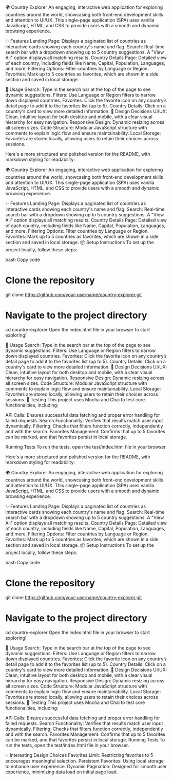 🌍 Country Explorer
An engaging, interactive web application for exploring countries around the world, showcasing both front-end development skills and attention to UI/UX. This single-page application (SPA) uses vanilla JavaScript, HTML, and CSS to provide users with a smooth and dynamic browsing experience.

✨ Features
Landing Page: Displays a paginated list of countries as interactive cards showing each country's name and flag.
Search: Real-time search bar with a dropdown showing up to 5 country suggestions. A "View All" option displays all matching results.
Country Details Page: Detailed view of each country, including fields like Name, Capital, Population, Languages, and more.
Filtering Options: Filter countries by Language or Region.
Favorites: Mark up to 5 countries as favorites, which are shown in a side section and saved in local storage.


🚀 Usage
Search: Type in the search bar at the top of the page to see dynamic suggestions.
Filters: Use Language or Region filters to narrow down displayed countries.
Favorites: Click the favorite icon on any country’s detail page to add it to the favorites list (up to 5).
Country Details: Click on a country's card to view more detailed information.
🎨 Design Decisions
UI/UX: Clean, intuitive layout for both desktop and mobile, with a clear visual hierarchy for easy navigation.
Responsive Design: Dynamic resizing across all screen sizes.
Code Structure: Modular JavaScript structure with comments to explain logic flow and ensure maintainability.
Local Storage: Favorites are stored locally, allowing users to retain their choices across sessions.



Here's a more structured and polished version for the README, with markdown styling for readability:

🌍 Country Explorer
An engaging, interactive web application for exploring countries around the world, showcasing both front-end development skills and attention to UI/UX. This single-page application (SPA) uses vanilla JavaScript, HTML, and CSS to provide users with a smooth and dynamic browsing experience.

✨ Features
Landing Page: Displays a paginated list of countries as interactive cards showing each country's name and flag.
Search: Real-time search bar with a dropdown showing up to 5 country suggestions. A "View All" option displays all matching results.
Country Details Page: Detailed view of each country, including fields like Name, Capital, Population, Languages, and more.
Filtering Options: Filter countries by Language or Region.
Favorites: Mark up to 5 countries as favorites, which are shown in a side section and saved in local storage.
📦 Setup Instructions
To set up the project locally, follow these steps:

bash
Copy code
# Clone the repository
git clone https://github.com/your-username/country-explorer.git

# Navigate to the project directory
cd country-explorer
Open the index.html file in your browser to start exploring!

🚀 Usage
Search: Type in the search bar at the top of the page to see dynamic suggestions.
Filters: Use Language or Region filters to narrow down displayed countries.
Favorites: Click the favorite icon on any country’s detail page to add it to the favorites list (up to 5).
Country Details: Click on a country's card to view more detailed information.
🎨 Design Decisions
UI/UX: Clean, intuitive layout for both desktop and mobile, with a clear visual hierarchy for easy navigation.
Responsive Design: Dynamic resizing across all screen sizes.
Code Structure: Modular JavaScript structure with comments to explain logic flow and ensure maintainability.
Local Storage: Favorites are stored locally, allowing users to retain their choices across sessions.
🧪 Testing
This project uses Mocha and Chai to test core functionalities, including:

API Calls: Ensures successful data fetching and proper error handling for failed requests.
Search Functionality: Verifies that results match user input dynamically.
Filtering: Checks that filters function correctly, independently and with the search.
Favorites Management: Confirms that up to 5 favorites can be marked, and that favorites persist in local storage.

Running Tests
To run the tests, open the test/index.html file in your browser.


Here's a more structured and polished version for the README, with markdown styling for readability:

🌍 Country Explorer
An engaging, interactive web application for exploring countries around the world, showcasing both front-end development skills and attention to UI/UX. This single-page application (SPA) uses vanilla JavaScript, HTML, and CSS to provide users with a smooth and dynamic browsing experience.

✨ Features
Landing Page: Displays a paginated list of countries as interactive cards showing each country's name and flag.
Search: Real-time search bar with a dropdown showing up to 5 country suggestions. A "View All" option displays all matching results.
Country Details Page: Detailed view of each country, including fields like Name, Capital, Population, Languages, and more.
Filtering Options: Filter countries by Language or Region.
Favorites: Mark up to 5 countries as favorites, which are shown in a side section and saved in local storage.
📦 Setup Instructions
To set up the project locally, follow these steps:

bash
Copy code
# Clone the repository
git clone https://github.com/your-username/country-explorer.git

# Navigate to the project directory
cd country-explorer
Open the index.html file in your browser to start exploring!

🚀 Usage
Search: Type in the search bar at the top of the page to see dynamic suggestions.
Filters: Use Language or Region filters to narrow down displayed countries.
Favorites: Click the favorite icon on any country’s detail page to add it to the favorites list (up to 5).
Country Details: Click on a country's card to view more detailed information.
🎨 Design Decisions
UI/UX: Clean, intuitive layout for both desktop and mobile, with a clear visual hierarchy for easy navigation.
Responsive Design: Dynamic resizing across all screen sizes.
Code Structure: Modular JavaScript structure with comments to explain logic flow and ensure maintainability.
Local Storage: Favorites are stored locally, allowing users to retain their choices across sessions.
🧪 Testing
This project uses Mocha and Chai to test core functionalities, including:

API Calls: Ensures successful data fetching and proper error handling for failed requests.
Search Functionality: Verifies that results match user input dynamically.
Filtering: Checks that filters function correctly, independently and with the search.
Favorites Management: Confirms that up to 5 favorites can be marked, and that favorites persist in local storage.
Running Tests
To run the tests, open the test/index.html file in your browser.

💡 Interesting Design Choices
Favorites Limit: Restricting favorites to 5 encourages meaningful selection.
Persistent Favorites: Using local storage to enhance user experience.
Dynamic Pagination: Designed for smooth user experience, minimizing data load on initial page load.